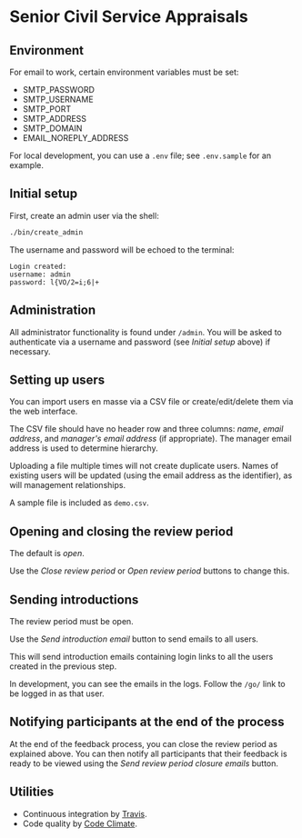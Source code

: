 # Senior Civil Service Appraisals

## Environment

For email to work, certain environment variables must be set:

* SMTP_PASSWORD
* SMTP_USERNAME
* SMTP_PORT
* SMTP_ADDRESS
* SMTP_DOMAIN
* EMAIL_NOREPLY_ADDRESS

For local development, you can use a `.env` file; see `.env.sample` for an
example.

## Initial setup

First, create an admin user via the shell:

```sh
./bin/create_admin
```

The username and password will be echoed to the terminal:

```
Login created:
username: admin
password: l{VO/2=i;6|+
```

## Administration

All administrator functionality is found under `/admin`.
You will be asked to authenticate via a username and password (see _Initial
setup_ above) if necessary.

## Setting up users

You can import users en masse via a CSV file or create/edit/delete them via
the web interface.

The CSV file should have no header row and three columns: _name_,
_email address_, and _manager's email address_ (if appropriate).
The manager email address is used to determine hierarchy.

Uploading a file multiple times will not create duplicate users.
Names of existing users will be updated (using the email address as the
identifier), as will management relationships.

A sample file is included as `demo.csv`.

## Opening and closing the review period

The default is *open*.

Use the *Close review period* or *Open review period* buttons to change this.

## Sending introductions

The review period must be open.

Use the *Send introduction email* button to send emails to all users.

This will send introduction emails containing login links to all the users
created in the previous step.

In development, you can see the emails in the logs. Follow the `/go/` link to
be logged in as that user.

## Notifying participants at the end of the process

At the end of the feedback process, you can close the review period as
explained above.
You can then notify all participants that their feedback is ready to be viewed
using the *Send review period closure emails* button.

## Utilities

* Continuous integration by [Travis](https://travis-ci.org/ministryofjustice/scs_appraisals).
* Code quality by [Code Climate](https://codeclimate.com/github/ministryofjustice/scs_appraisals).
